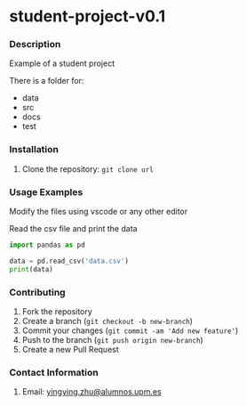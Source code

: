 # student-project-v0.1

### Description

Example of a student project

There is a folder for:
- data
- src
- docs
- test

### Installation

1. Clone the repository: `git clone url`

### Usage Examples

Modify the files using vscode or any other editor

Read the csv file and print the data

```python
import pandas as pd

data = pd.read_csv('data.csv')
print(data)
```


### Contributing

1. Fork the repository
2. Create a branch (`git checkout -b new-branch`)
3. Commit your changes (`git commit -am 'Add new feature'`)
4. Push to the branch (`git push origin new-branch`)
5. Create a new Pull Request

### Contact Information

1. Email: yingying.zhu@alumnos.upm.es